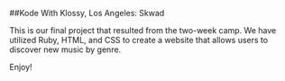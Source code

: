 

##Kode With Klossy, Los Angeles: Skwad

This is our final project that resulted from the two-week camp. We have utilized Ruby, HTML, and CSS to create a website that allows users to discover new music by genre.

Enjoy!


